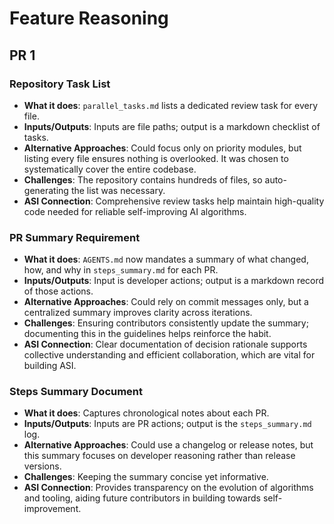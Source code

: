 # Feature Reasoning

## PR 1

### Repository Task List
- **What it does**: `parallel_tasks.md` lists a dedicated review task for every file.
- **Inputs/Outputs**: Inputs are file paths; output is a markdown checklist of tasks.
- **Alternative Approaches**: Could focus only on priority modules, but listing every file ensures nothing is overlooked. It was chosen to systematically cover the entire codebase.
- **Challenges**: The repository contains hundreds of files, so auto-generating the list was necessary.
- **ASI Connection**: Comprehensive review tasks help maintain high-quality code needed for reliable self-improving AI algorithms.

### PR Summary Requirement
- **What it does**: `AGENTS.md` now mandates a summary of what changed, how, and why in `steps_summary.md` for each PR.
- **Inputs/Outputs**: Input is developer actions; output is a markdown record of those actions.
- **Alternative Approaches**: Could rely on commit messages only, but a centralized summary improves clarity across iterations.
- **Challenges**: Ensuring contributors consistently update the summary; documenting this in the guidelines helps reinforce the habit.
- **ASI Connection**: Clear documentation of decision rationale supports collective understanding and efficient collaboration, which are vital for building ASI.

### Steps Summary Document
- **What it does**: Captures chronological notes about each PR.
- **Inputs/Outputs**: Inputs are PR actions; output is the `steps_summary.md` log.
- **Alternative Approaches**: Could use a changelog or release notes, but this summary focuses on developer reasoning rather than release versions.
- **Challenges**: Keeping the summary concise yet informative.
- **ASI Connection**: Provides transparency on the evolution of algorithms and tooling, aiding future contributors in building towards self-improvement.
